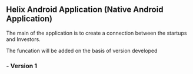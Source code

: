## Helix Android Application (Native Android Application)

The main of the application is to create a connection between the startups and Investors.

The funcation will be added on the basis of version developed

### - **Version 1**

